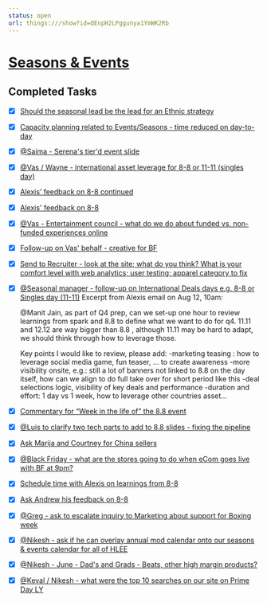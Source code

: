 ```yaml
---
status: open
url: things:///show?id=QEnpH2LPggunya1YmWK2Rb
---
```


# [Seasons & Events](things:///show?id=QEnpH2LPggunya1YmWK2Rb)

## Completed Tasks

- [x] [Should the seasonal lead be the lead for an Ethnic strategy](things:///show?id=V8YL34jM1H5pbgkebaPZhQ)
- [x] [Capacity planning related to Events/Seasons - time reduced on day-to-day](things:///show?id=R4CMo1MirLHRg5TCLf1GYf)
- [x] [@Saima - Serena's tier'd event slide](things:///show?id=KAf8KjDWRoAhEpci7doqp6)
- [x] [@Vas / Wayne - international asset leverage for 8-8 or 11-11 (singles day)](things:///show?id=HMdarriSyMTLtFMye7f1VL)
- [x] [Alexis’ feedback on 8-8 continued](things:///show?id=8prpnUz5Y2Yhy1yw6GRB3w)
- [x] [Alexis' feedback on 8-8](things:///show?id=9tup932pRhHtGpEy3yYGEW)
- [x] [@Vas - Entertainment council - what do we do about funded vs. non-funded experiences online](things:///show?id=DttFd9BbGiGDy8p59gLsKQ)
- [x] [Follow-up on Vas' behalf - creative for BF](things:///show?id=4EFwMgUXP4UCVkC4WJ9cSh)
- [x] [Send to Recruiter - look at the site; what do you think? What is your comfort level with web analytics; user testing; apparel category to fix](things:///show?id=1BkH4ZTiEw7sKAdzEkj7J)
- [x] [@Seasonal manager - follow-up on International Deals days e.g. 8-8 or Singles day (11-11)](things:///show?id=UKvZGo1YhwbCkXzhzhbbgR)
	Excerpt from Alexis email on Aug 12, 10am:
	
	@Manit Jain, as part of Q4 prep, can we set-up one hour to review learnings from spark and 8.8 to define what we want to do for q4.
	11.11 and 12.12 are way bigger than 8.8  , although 11.11 may be hard to adapt, we should think through how to leverage those.
	 
	Key points I would  like to review, please add:
	-marketing teasing : how to leverage social media game, fun teaser, … to create awareness
	-more visibility onsite, e.g.: still a lot of banners not linked to 8.8 on the day itself, how can we align to do full take over for short period like this
	-deal selections logic, visibility of key deals and performance
	-duration and effort: 1 day vs 1 week, how to leverage  other countries asset…
- [x] [Commentary for “Week in the life of” the 8.8 event](things:///show?id=UMQKgYxP3BBoUesteGb2nK)
- [x] [@Luis to clarify two tech parts to add to 8.8 slides - fixing the pipeline  ](things:///show?id=7Ha8x4pDAtDiUHDpiEvweq)
- [x] [Ask Marija and Courtney for China sellers ](things:///show?id=6rzREyV6fd8Gx3GEVyQp7M)
- [x] [@Black Friday - what are the stores going to do when eCom goes live with BF at 9pm?](things:///show?id=YFoh1MDcXZLwEusVJZMY6f)
- [x] [Schedule time with Alexis on learnings from 8-8](things:///show?id=7QJVJdbr9dijaG8ePfsYZr)
- [x] [Ask Andrew his feedback on 8-8](things:///show?id=JS5bDeSsc42vR23UgpcXiN)
- [x] [@Greg - ask to escalate inquiry to Marketing about support for Boxing week](things:///show?id=BYbAQ9SHqDSUc5X9DoNu5u)
- [x] [@Nikesh - ask if he can overlay annual mod calendar onto our seasons & events calendar for all of HLEE](things:///show?id=7YkKuyJi9YG3afxab3qmmp)
- [x] [@Nikesh - June - Dad's and Grads - Beats, other high margin products?](things:///show?id=QLHrVYn1DqVgEw6d86iosU)
- [x] [@Keval / Nikesh - what were the top 10 searches on our site on Prime Day LY](things:///show?id=7N8xiM7MQDPBi4s8o1rfhZ)